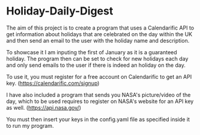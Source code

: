 # Holiday-Daily-Digest
The aim of this project is to create a program that uses a Calendarific API to get information about holidays that are celebrated on the day within the UK and then 
send an email to the user with the holiday name and description. 

To showcase it I am inputing the first of January as it is a guaranteed holiday. The program then can be set to check for new holidays each day and only send emails 
to the user if there is indeed an holiday on the day. 

To use it, you must register for a free account on Calendarific to get an API key.  (https://calendarific.com/signup)

I have also included a program that sends you NASA's picture/video of the day, which to be used requires to register on NASA's website for an API key as well. 
(https://api.nasa.gov/)

You must then insert your keys in the config.yaml file as specified inside it to run my program.  
